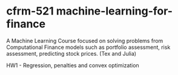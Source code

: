 # cfrm-521 machine-learning-for-finance

A Machine Learning Course focused on solving problems from Computational Finance models such as portfolio assessment, risk assessment, predicting stock prices. (Tex and Julia)

HW1 - Regression, penalties and convex optimization
